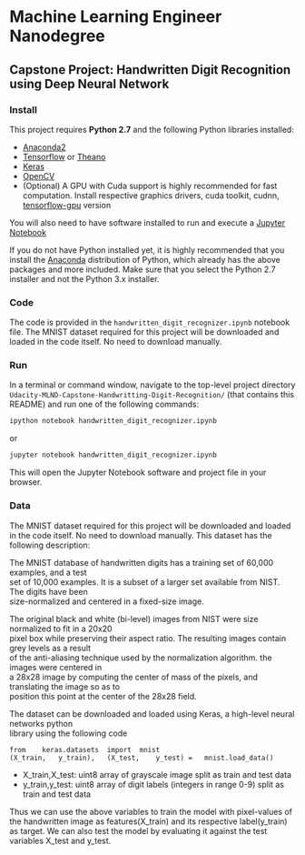 # Machine Learning Engineer Nanodegree
## Capstone Project: Handwritten Digit Recognition using Deep Neural Network

### Install

This project requires **Python 2.7** and the following Python libraries installed:

- [Anaconda2](https://www.continuum.io/downloads)
- [Tensorflow](https://www.tensorflow.org/) or [Theano](http://www.deeplearning.net/software/theano/)
- [Keras](https://keras.io/)
- [OpenCV](http://opencv.org/)
- (Optional) A GPU with Cuda support is highly recommended for fast computation. Install respective graphics drivers, cuda toolkit, cudnn, [tensorflow-gpu](https://www.tensorflow.org/get_started/os_setup) version

You will also need to have software installed to run and execute a [Jupyter Notebook](http://ipython.org/notebook.html)

If you do not have Python installed yet, it is highly recommended that you install the [Anaconda](http://continuum.io/downloads) distribution of Python, which already has the above packages and more included. Make sure that you select the Python 2.7 installer and not the Python 3.x installer.

### Code

The code is provided in the `handwritten_digit_recognizer.ipynb` notebook file. The MNIST dataset required for this project will be downloaded and loaded in the code itself. No need to download manually.

### Run

In a terminal or command window, navigate to the top-level project directory `Udacity-MLND-Capstone-Handwritting-Digit-Recognition/` (that contains this README) and run one of the following commands:

```bash
ipython notebook handwritten_digit_recognizer.ipynb
```  
or
```bash
jupyter notebook handwritten_digit_recognizer.ipynb
```

This will open the Jupyter Notebook software and project file in your browser.

### Data

The MNIST dataset required for this project will be downloaded and loaded in the code itself. No need to download manually. This dataset has the following description:

The	MNIST	database of	handwritten	digits	has	a	training	set	of	60,000	examples,	and	a	test	
set	of	10,000	examples.	It	is	a	subset	of	a	larger	set	available	from	NIST.	The	digits	have	been	
size-normalized	and	centered	in	a	fixed-size	image.	

The	original	black	and	white	(bi-level)	images	from	NIST	were	size	normalized	to	fit	in	a	20x20	
pixel	box	while	preserving	their	aspect	ratio.	The	resulting	images	contain	grey	levels	as	a	result	
of	the	anti-aliasing	technique	used	by	the	normalization	algorithm.	the	images	were	centered	in	
a	28x28	image	by	computing	the	center	of	mass	of	the	pixels,	and	translating	the	image	so	as	to	
position	this	point	at	the	center	of	the	28x28	field.	

The	dataset	can	be	downloaded	and	loaded	using	Keras,	a	high-level	neural	networks	python	
library	using	the	following	code	
```	
from	keras.datasets	import	mnist	
(X_train,	y_train),	(X_test,	y_test)	=	mnist.load_data()	
```	
- X_train,X_test:	uint8	array	of	grayscale	image	split	as	train	and	test	data	
- y_train,y_test:	uint8	array	of	digit	labels	(integers	in	range	0-9)	split	as	train	and	test data	

Thus	we	can	use	the	above	variables	to	train	the	model	with	pixel-values	of	the	handwritten	
image	as	features(X_train)	and	its	respective	label(y_train)	as	target.	We	can	also	test	the	
model	by	evaluating	it	against	the	test	variables	X_test	and	y_test.	

